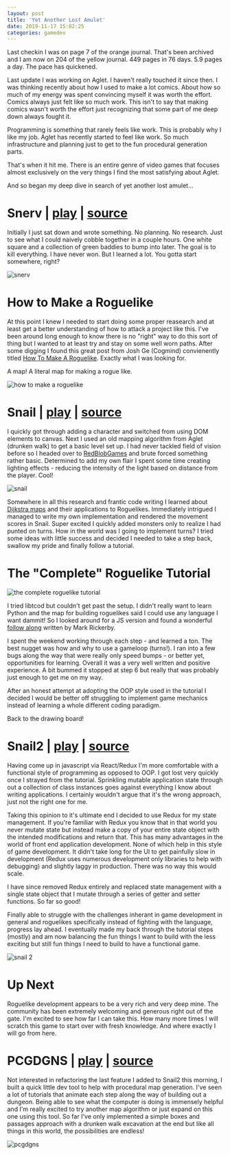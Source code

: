 ```yaml
---
layout: post
title: 'Yet Another Lost Amulet'
date: 2019-11-17 15:02:25
categories: gamedev
---
```


Last checkin I was on page 7 of the orange journal. That's been archived and I am now on 204 of the yellow journal. 449 pages in 76 days. 5.9 pages a day. The pace has quickened.

Last update I was working on Aglet. I haven't really touched it since then. I was thinking recently about how I used to make a lot comics. About how so much of my energy was spent convincing myself it was worth the effort. Comics always just felt like so much work. This isn't to say that making comics wasn't worth the effort just recognizing that some part of me deep down always fought it.

Programming is something that rarely feels like work. This is probably why I like my job. Aglet has recently started to feel like work. So much infrastructure and planning just to get to the fun procedural generation parts.

That's when it hit me. There is an entire genre of video games that focuses almost exclusively on the very things I find the most satisfying about Aglet.

And so began my deep dive in search of yet another lost amulet...

# Snerv | <a href="https://luetkemj.github.io/snerv/">play</a> | <a href="https://github.com/luetkemj/snerv">source</a>

Initially I just sat down and wrote something. No planning. No research. Just to see what I could naively cobble together in a couple hours. One white square and a collection of green baddies to bump into later. The goal is to kill everything. I have never won. But I learned a lot. You gotta start somewhere, right?

![snerv](../../images/CA-191117-snerv.png)

# How to Make a Roguelike

At this point I knew I needed to start doing some proper reasearch and at least get a better understanding of how to attack a project like this. I've been around long enough to know there is no "right" way to do this sort of thing but I wanted to at least try and stay on some well worn paths. After some digging I found this great post from Josh Ge (Cogmind) convienently titled <a href="https://www.gamasutra.com/blogs/JoshGe/20181029/329512/How_to_Make_a_Roguelike.php">How To Make A Roguelike</a>. Exactly what I was looking for.

A map! A literal map for making a rogue like.

![how to make a roguelike](../../images/CA-191117-how-to-make-a-roguelike.png)

# Snail | <a href="https://luetkemj.github.io/snail/">play</a> | <a href="https://github.com/luetkemj/snail">source</a>

I quickly got through adding a character and switched from using DOM elements to canvas. Next I used an old mapping algorithm from Aglet (drunken walk) to get a basic level set up. I had never tackled field of vision before so I headed over to <a href="https://www.redblobgames.com/articles/visibility/">RedBlobGames</a> and brute forced something rather basic. Determined to add my own flair I spent some time creating lighting effects - reducing the intensity of the light based on distance from the player. Cool!

![snail](../../images/CA-191117-snail.png)

Somewhere in all this research and frantic code writing I learned about <a href="http://www.roguebasin.com/index.php?title=Dijkstra_Maps_Visualized">Dijkstra maps</a> and their applications to Roguelikes. Immediately intrigued I managed to write my own implementation and rendered the movement scores in Snail. Super excited I quickly added monsters only to realize I had punted on turns. How in the world was I going to implement turns? I tried some ideas with little success and decided I needed to take a step back, swallow my pride and finally follow a tutorial.

# The "Complete" Roguelike Tutorial

![the complete roguelike tutorial](../../images/CA-191117-rltut.png)

I tried libtcod but couldn't get past the setup. I didn't really want to learn Python and the map for building roguelikes said I could use any language I want dammit! So I looked around for a JS version and found a wonderful <a href="https://github.com/maetl/roguelike-tutorial">follow along</a> written by Mark Rickerby.

I spent the weekend working through each step - and learned a ton. The best nugget was how and why to use a gameloop (turns!). I ran into a few bugs along the way that were really only speed bumps - or better yet, opportunities for learning. Overall it was a very well written and positive experience. A bit bummed it stopped at step 6 but really that was probably just enough to get me on my way.

After an honest attempt at adopting the OOP style used in the tutorial I decided I would be better off struggling to implement game mechanics instead of learning a whole different coding paradigm.

Back to the drawing board!

# Snail2 | <a href="https://luetkemj.github.io/snail2/">play</a> | <a href="https://github.com/luetkemj/snail2">source</a>

Having come up in javascript via React/Redux I'm more comfortable with a functional style of programming as opposed to OOP. I got lost very quickly once I strayed from the tutorial. Sprinkling mutable application state through out a collection of class instances goes against everything I know about writing applications. I certainly wouldn't argue that it's the wrong approach, just not the right one for me.

Taking this opinion to it's ultimate end I decided to use Redux for my state management. If you're familiar with Redux you know that in that world you never mutate state but instead make a copy of your entire state object with the intended modifications and return that. This has many advantages in the world of front end application development. None of which help in this style of game development. It didn't take long for the UI to get painfully slow in development (Redux uses numerous development only libraries to help with debugging) and slightly laggy in production. There was no way this would scale.

I have since removed Redux entirely and replaced state management with a single state object that I mutate through a series of getter and setter functions. So far so good!

Finally able to struggle with the challenges inherant in game development in general and roguelikes specifically instead of fighting with the language, progress lay ahead. I eventually made my back through the tutorial steps (mostly) and am now balancing the fun things I want to build with the less exciting but still fun things I need to build to have a functional game.

![snail 2](../../images/CA-191117-snail2.png)

# Up Next

Roguelike development appears to be a very rich and very deep mine. The community has been extremely welcoming and generous right out of the gate. I'm excited to see how far I can take this. How many more times I will scratch this game to start over with fresh knowledge. And where exactly I will go from here.

# PCGDGNS | <a href="https://luetkemj.github.io/pcgdgns/">play</a> | <a href="https://github.com/luetkemj/pcgdgns">source</a>

Not interested in refactoring the last feature I added to Snail2 this morning, I built a quick little dev tool to help with procedural map generation. I've seen a lot of tutorials that animate each step along the way of building out a dungeon. Being able to see what the computer is doing is immensely helpful and I'm really excited to try another map algorithm or just expand on this one using this tool. So far I've only implemented a simple boxes and passages approach with a drunken walk excavation at the end but like all things in this world, the possibilities are endless!

![pcgdgns](../../images/CA-191117-pcgdgns3.gif)
